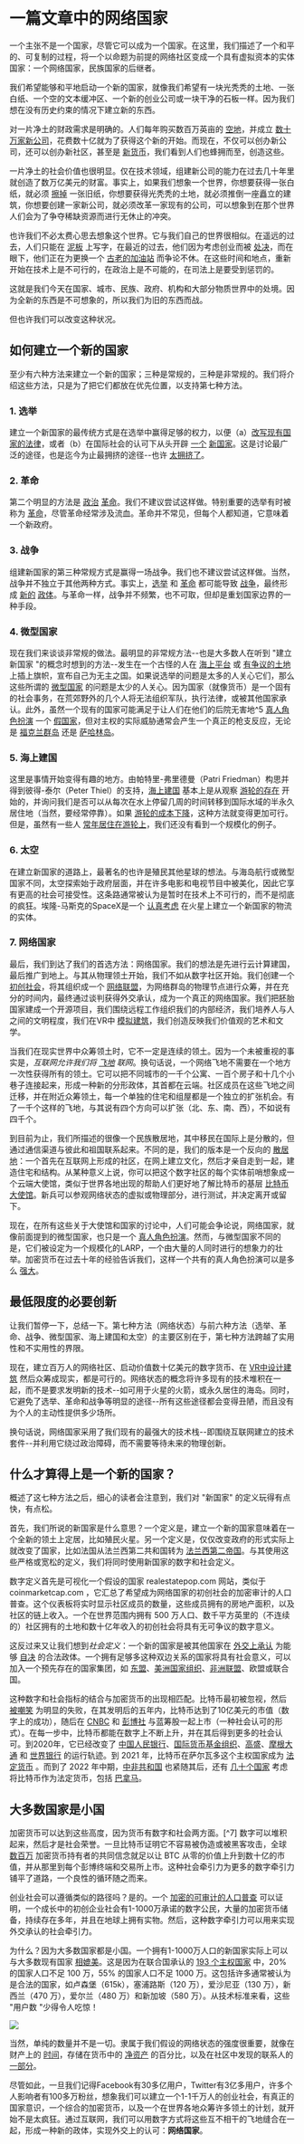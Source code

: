 # 一篇文章中的网络国家

一个主张不是一个国家，尽管它可以成为一个国家。在这里，我们描述了一个和平的、可复制的过程，将一个以命题为前提的网络社区变成一个具有虚拟资本的实体国家：一个网络国家，民族国家的后继者。

我们希望能够和平地启动一个新的国家，就像我们希望有一块光秃秃的土地、一张白纸、一个空的文本缓冲区、一个新的创业公司或一块干净的石板一样。因为我们想在没有历史约束的情况下建立新的东西。

对一片净土的财政需求是明确的。人们每年购买数百万英亩的 [空地](https://www.reonomy.com/blog/post/national-vacant-land-sales-report)，并成立 [数十万家新公司](https://corp.delaware.gov/stats/)，花费数十亿就为了获得这个新的开始。而现在，不仅可以创办新公司，还可以创办新社区，甚至是 [新货币](https://coinmarketcap.com/all/views/all/)，我们看到人们也蜂拥而至，创造这些。

一片净土的社会价值也很明显。仅在技术领域，组建新公司的能力在过去几十年里就创造了数万亿美元的财富。事实上，如果我们想象一个世界，你想要获得一张白纸，就必须 [擦掉](https://en.wikipedia.org/wiki/Noli_turbare_circulos_meos!) 一张旧纸，你想要获得光秃秃的土地，就必须推倒一座矗立的建筑，你想要创建一家新公司，就必须改革一家现有的公司，可以想象到在那个世界人们会为了争夺稀缺资源而进行无休止的冲突。

也许我们不必太费心思去想象这个世界。它与我们自己的世界很相似。在遥远的过去，人们只能在 [泥板](https://en.wikipedia.org/wiki/Clay_tablet#Uses_of_clay_tablets) 上写字，在最近的过去，他们因为考虑创业而被 [处决](https://www.npr.org/sections/money/2012/01/20/145360447/the-secret-document-that-transformed-china)，而在眼下，他们正在为更换一个 [古老的加油站](https://www.kron4.com/news/bay-area/future-of-san-francisco-gas-station-up-for-debate/) 而争论不休。在这些时间和地点，重新开始在技术上是不可行的，在政治上是不可能的，在司法上是要受到惩罚的。

这就是我们今天在国家、城市、民族、政府、机构和大部分物质世界中的处境。因为全新的东西是不可想象的，所以我们为旧的东西而战。

但也许我们可以改变这种状况。

## 如何建立一个新的国家 

至少有六种方法来建立一个新的国家；三种是常规的，三种是非常规的。我们将介绍这些方法，只是为了把它们都放在优先位置，以支持第七种方法。

### 1. 选举 

建立一个新国家的最传统方式是在选举中赢得足够的权力，以便（a）[改写现有国家的法律](https://en.wikipedia.org/wiki/New_Deal)，或者（b）在国际社会的认可下从头开辟 [一个](https://en.wikipedia.org/wiki/2011_South_Sudanese_independence_referendum) [新国家](https://en.wikipedia.org/wiki/1999_East_Timorese_independence_referendum)。这是讨论最广泛的途径，也是迄今为止最拥挤的途径--也许 [太拥挤了](https://en.wikipedia.org/wiki/Mimetic_theory)。

### 2. 革命 

第二个明显的方法是 [政治](https://www.history.com/this-day-in-history/ussr-established) [革命](https://en.wikipedia.org/wiki/French_Revolution)。我们不建议尝试这样做。特别重要的选举有时被称为 [革命](http://pressbooks-dev.oer.hawaii.edu/ushistory/chapter/the-reagan-revolution/)，尽管革命经常涉及流血。革命并不常见，但每个人都知道，它意味着一个新政府。

### 3. 战争 

组建新国家的第三种常规方式是赢得一场战争。我们也不建议尝试这样做。当然，战争并不独立于其他两种方式。事实上，[选举](https://en.wikipedia.org/wiki/March_1933_German_federal_election) 和 [革命](https://en.wikipedia.org/wiki/Russian_Revolution) 都可能导致 [战争](https://en.wikipedia.org/wiki/Russian_Revolution)，最终形成 [新的](https://en.wikipedia.org/wiki/Post-occupation_Japan) [政体](https://en.wikipedia.org/wiki/Aftermath_of_World_War_II)。与革命一样，战争并不频繁，也不可取，但却是重划国家边界的一种手段。

### 4. 微型国家 

现在我们来谈谈非常规的做法。最明显的非常规方法--也是大多数人在听到 "建立新国家 "的概念时想到的方法--发生在一个古怪的人在 [海上平台](https://en.wikipedia.org/wiki/Principality_of_Sealand) 或 [有争议的土地](https://en.wikipedia.org/wiki/Liberland) 上插上旗帜，宣布自己为无主之国。如果说选举的问题是太多的人关心它们，那么这些所谓的 [微型国家](https://medium.com/@sy.park.rk/escaping-the-current-system-5f93cfb07e1a) 的问题是太少的人关心。因为国家（就像货币）是一个固有的社会事务，在荒郊野外的几个人将无法组织军队，执行法律，或被其他国家承认。此外，虽然一个现有的国家可能满足于让人们在他们的后院无害地^5 [真人角色扮演](https://en.wikipedia.org/wiki/Live_action_role-playing_game) 一个 [假国家](https://en.wikipedia.org/wiki/Live_action_role-playing_game)，但对主权的实际威胁通常会产生一个真正的枪支反应，无论是 [福克兰群岛](https://en.wikipedia.org/wiki/Falklands_War) 还是 [萨哈林岛](https://en.wikipedia.org/wiki/Sakhalin#Division_along_50th_parallel)。

### 5. 海上建国

这里是事情开始变得有趣的地方。由帕特里-弗里德曼（Patri Friedman）构思并得到彼得-泰尔（Peter Thiel）的支持，[海上建国](https://www.seasteading.org/) 基本上是从观察 [游轮的存在](https://edition.cnn.com/travel/article/iona-cruise-ship-assembly-video/index.html) 开始的，并询问我们是否可以从每次在水上停留几周的时间转移到国际水域的半永久居住地（当然，要经常停靠）。如果 [游轮的成本下降](https://www.businesstimes.com.sg/transport/the-messy-booming-business-of-recycling-cruise-ships)，这种方法就变得更加可行。但是，虽然有一些人 [常年居住在游轮上](https://www.cruisecritic.com.au/articles.cfm?ID=5041&stay=1&posfrom=1)，我们还没有看到一个规模化的例子。

### 6. 太空

在建立新国家的道路上，最著名的也许是殖民其他星球的想法。与海岛航行或微型国家不同，太空探索始于政府层面，并在许多电影和电视节目中被美化，因此它享有更高的社会可接受性。这条路通常被认为是暂时在技术上不可行的，而不是彻底的疯狂。埃隆-马斯克的SpaceX是一个 [认真考虑](https://www.reddit.com/r/Starlink/comments/jjc270/found_a_gem_in_the_starlink_tos_the_parties/) 在火星上建立一个新国家的物流的实体。

### 7. 网络国家 

最后，我们到达了我们的首选方法：网络国家。我们的想法是先进行云计算建国，最后推广到地上。与其从物理领土开始，我们不如从数字社区开始。我们创建一个 [初创社会](https://thenetworkstate.com/on-network-states#startup-societies)，将其组织成一个 [网络联盟](https://thenetworkstate.com/network-union)，为网络群岛的物理节点进行众筹，并在充分的时间内，最终通过谈判获得外交承认，成为一个真正的网络国家。我们把胚胎国家建成一个开源项目，我们围绕远程工作组织我们的内部经济，我们培养人与人之间的文明程度，我们在VR中 [模拟建筑](https://thewild.com/blog/architect-getting-started-with-vr)，我们创造反映我们价值观的艺术和文学。

当我们在现实世界中众筹领土时，它不一定是连续的领土。因为一个未被重视的事实是，*互联网允许我们将 [飞地](https://en.wikipedia.org/wiki/Enclave_and_exclave) 联网*。换句话说，一个网络飞地不需要在一个地方一次性获得所有的领土。它可以把不同城市的一千个公寓、一百个房子和十几个小巷子连接起来，形成一种新的分形政体，其首都在云端。社区成员在这些飞地之间迁移，并在附近众筹领土，每一个单独的住宅和组屋都是一个独立的扩张机会。有了一千个这样的飞地，与其说有四个方向可以扩张（北、东、南、西），不如说有四千个。

到目前为止，我们所描述的很像一个民族散居地，其中移民在国际上是分散的，但通过通信渠道与彼此和祖国联系起来。不同的是，我们的版本是一个反向的 [散居地](https://archive.ph/ioJMS#selection-985.96-989.112)：一个首先在互联网上形成的社区，在网上建立文化，然后才亲自走到一起，建造住宅和结构。从某种意义上说，你可以把这个数字社区的每个实体前哨想象成一个云端大使馆，类似于世界各地出现的帮助人们更好地了解比特币的基层 [比特币大使馆](https://www.blocksocial.com/orgs/bitcoin-embassies)。新兵可以参观网络状态的虚拟或物理部分，进行测试，并决定离开或留下。

现在，在所有这些关于大使馆和国家的讨论中，人们可能会争论说，网络国家，就像前面提到的微型国家，也只是一个 [真人角色扮演](https://en.wikipedia.org/wiki/Live_action_role-playing_game)。然而，与微型国家不同的是，它们被设定为一个规模化的LARP，一个由大量的人同时进行的想象力的壮举。加密货币在过去十年的经验告诉我们，这样一个共有的真人角色扮演可以是多么 [强大](https://bitcoin.zorinaq.com/price/)。

## 最低限度的必要创新

让我们暂停一下，总结一下。第七种方法（网络状态）与前六种方法（选举、革命、战争、微型国家、海上建国和太空）的主要区别在于，第七种方法跨越了实用性和不实用性的界限。

现在，建立百万人的网络社区、启动价值数十亿美元的数字货币、在 [VR中设计建筑](https://www.archdaily.com/tag/virtual-reality-for-architects) 然后众筹成现实，都是可行的。网络状态的概念将许多现有的技术堆积在一起，而不是要求发明新的技术--如可用于火星的火箭，或永久居住的海岛。同时，它避免了选举、革命和战争等明显的途径--所有这些途径都会变得丑陋，而且没有为个人的主动性提供多少场所。

换句话说，网络国家采用了我们现有的最强大的技术栈--即围绕互联网建立的技术套件--并利用它绕过政治障碍，而不需要等待未来的物理创新。

## 什么才算得上是一个新的国家？

概述了这七种方法之后，细心的读者会注意到，我们对 "新国家" 的定义玩得有点快，有点松。

首先，我们所说的新国家是什么意思？一个定义是，建立一个新的国家意味着在一个全新的领土上定居，比如殖民火星。另一个定义是，仅仅改变政府的形式实际上就改变了国家，比如法国从法兰西第二共和国转为 [法兰西第二帝国](https://en.wikipedia.org/wiki/Second_French_Empire)。与其使用这些严格或宽松的定义，我们将同时使用新国家的数字和社会定义。

数字定义首先是可视化一个假设的国家 realestatepop.com 网站，类似于 coinmarketcap.com ，它汇总了希望成为网络国家的初创社会的加密审计的人口普查。这个仪表板将实时显示社区成员的数量，这些成员拥有的房地产面积，以及社区的链上收入。一个在世界范围内拥有 500 万人口、数千平方英里的（不连续的）社区拥有的土地和数十亿年收入的初创社会将具有无可争议的数字意义。

这反过来又让我们想到*社会定义*：一个新的国家是被其他国家在 [外交上承认](https://academic.oup.com/book/43016?login=false) 为能够 [自决](https://en.wikipedia.org/wiki/Self-determination) 的合法政体。一个拥有足够多这种双边关系的国家将具有社会意义，可以加入一个预先存在的国家集团，如 [东盟](https://asean.org/)、[美洲国家组织](https://www.oas.org/en/)、[非洲联盟](https://en.wikipedia.org/wiki/African_Union)、欧盟或联合国。

这种数字和社会指标的结合与加密货币的出现相匹配。比特币最初被忽视，然后 [被嘲笑](https://99bitcoins.com/category/bitcoin-obituaries/2011/) 为明显的失败，在其发明后的五年内，比特币达到了10亿美元的市值（数字上的成功），随后在 [CNBC](https://news.ycombinator.com/item?id=5539881) 和 [彭博社](https://techcrunch.com/2013/08/09/bitcoin-ticker-available-on-bloomberg-terminal/) 与蓝筹股一起上市（一种社会认可的形式）。在每一步中，比特币都能在数字上不断上升，并在其后得到更多的社会认可。到2020年，它已经改变了 [中国人民银行](https://www.bbc.com/news/business-54261382)、[国际货币基金组织](https://www.cnbc.com/2019/04/11/cryptocurrencies-fintech-clearly-shaking-the-system-imfs-lagarde.html)、[高盛](https://www.cnbc.com/2020/08/06/goldman-names-new-head-of-digital-assets-in-bet-that-blockchain-is-the-future-of-financial-markets.html)、[摩根大通](https://fortune.com/2020/10/26/jp-morgan-chase-bitcoin-predictions-analyst-jpm-cryptocurrency/) 和 [世界银行](https://www.coindesk.com/imf-world-bank-g7-countries-to-create-central-bank-digital-currency-rules) 的运行轨迹。到 2021 年，比特币在萨尔瓦多这个主权国家成为 [法定货币](https://twitter.com/nayibbukele/status/1401327906178191366) 。而到了 2022 年中期，[中非共和国](https://www.bbc.com/news/world-africa-61248809) 也紧随其后，还有 [几十个国家](https://twitter.com/nayibbukele/status/1526029996787216387) 考虑将比特币作为法定货币，包括 [巴拿马](https://cointelegraph.com/news/panama-s-president-says-he-won-t-sign-crypto-bill-into-law-at-this-moment)。

## 大多数国家是小国 

加密货币可以达到这些高度，因为货币有数字和社会两方面。[^7] 数字可以堆积起来，然后才是社会荣誉。一旦比特币证明它不容易被伪造或被黑客攻击，全球 [数百万](https://cointelegraph.com/news/100m-people-worldwide-now-use-crypto-based-assets-says-cambridge-study) 加密货币持有者的共同信念就足以让 BTC 从零的价值上升到数十亿的市值，并从那里到每个彭博终端和交易所上市。这种社会牵引力为更多的数字牵引力铺平了道路，一个良性的循环随之而来。

创业社会可以遵循类似的路径吗？是的。一个 [加密的可审计的人口普查](https://chainlinktoday.com/balaji-srinivasan-explains-the-pivotal-shift-from-fiat-information-to-cryptoinformation/) 可以证明，一个成长中的初创企业社会有1-1000万承诺的数字公民，大量的加密货币储备，持续存在多年，并且在地球上拥有实物。然后，这种数字牵引力可以用来实现外交承认的社会牵引力。

为什么？因为大多数国家都是小国。一个拥有1-1000万人口的新国家实际上可以与大多数现有国家 [相媲美](https://en.wikipedia.org/wiki/List_of_countries_by_population_)。这是因为在联合国承认的 [193 个主权国家](https://www.un.org/en/about-us/growth-in-un-membership) 中，20% 的国家人口不足 100 万，55% 的国家人口不足 1000 万。这包括许多通常被认为是合法的国家，如卢森堡（615k），塞浦路斯（120 万），爱沙尼亚（130 万），新西兰（470 万），爱尔兰（480 万）和新加坡（580 万）。从技术标准来看，这些 "用户数 "少得令人吃惊！

![](https://book.thenetworkstate.com/assets/what-counts-as-a-country-v5-grayscale.png)

当然，单纯的数量并不是一切。隶属于我们假设的网络状态的强度很重要，就像在财产上的 [时间](https://archive.ph/Ovzmj)，存储在货币中的 [净资产](https://www.quora.com/What-percentage-of-net-worth-should-be-invested-in-crypto-or-Bitcoin) 的百分比，以及在社区中发现的联系人的 [一部分](https://www.wsj.com/articles/most-teens-prefer-to-chat-online-than-in-person-survey-finds-1536597971)。

尽管如此，一旦我们记得Facebook有30多亿用户，Twitter有3亿多用户，许多个人影响者有100多万粉丝，想象我们可以建立一个1-1千万人的创业社会，有真正的国家意识，一个综合的加密货币，以及一个在世界各地众筹许多领土的计划，就开始不是太疯狂。通过互联网，我们可以用数字方式将这些互不相干的飞地缝合在一起，形成一种新的政体，实现外交上的认可：**网络国家**。
